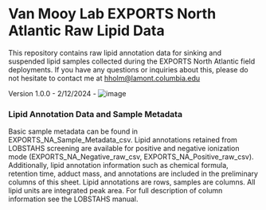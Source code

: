 # Van Mooy Lab EXPORTS North Atlantic Raw Lipid Data
This repository contains raw lipid annotation data for sinking and suspended lipid samples collected during the EXPORTS North Atlantic field deployments. If you have any questions or inquiries about this, please do not hesitate to contact me at hholm@lamont.columbia.edu

Version 1.0.0 - 2/12/2024 - ![image](https://github.com/hholm/EXPORTS-NA-Lipids/assets/32178231/c7d6a13b-f520-4951-85a3-0802eef03dcd)

### Lipid Annotation Data and Sample Metadata
Basic sample metadata can be found in EXPORTS_NA_Sample_Metadata_csv. Lipid annotations retained from LOBSTAHS screening are available for positive and negative ionization mode (EXPORTS_NA_Negative_raw_csv, EXPORTS_NA_Positive_raw_csv). Additionally, lipid annotation information such as chemical formula, retention time, adduct mass, and annotations are included in the preliminary columns of this sheet. Lipid annotations are rows, samples are columns. All lipid units are integrated peak area. For full description of column information see the LOBSTAHS manual.

